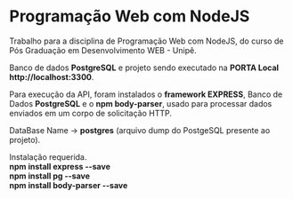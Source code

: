 # Programação Web com NodeJS
Trabalho para a disciplina de Programação Web com NodeJS, do curso de Pós Graduação em Desenvolvimento WEB  - Unipê.

Banco de dados <b>PostgreSQL</b> e projeto sendo executado na <b>PORTA Local http://localhost:3300</b>.

Para execução da API, foram instalados o <b>framework EXPRESS</b>, Banco de Dados <b>PostgreSQL</b> e o <b>npm body-parser</b>, usado para processar dados enviados em um corpo de solicitação HTTP.

DataBase Name -> <b>postgres</b> (arquivo dump do PostgeSQL presente ao projeto).

Instalação requerida. <br>
<b>npm install express --save</b> <br>
<b>npm install pg --save</b> <br>
<b>npm install body-parser --save</b>
